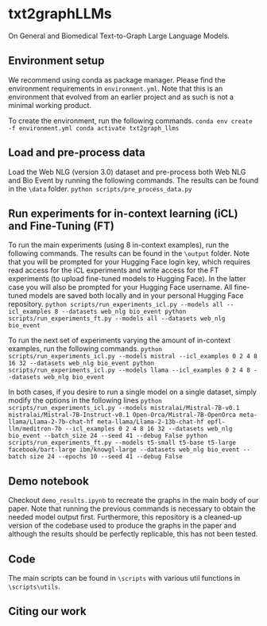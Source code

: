 # txt2graphLLMs
On General and Biomedical Text-to-Graph Large Language Models.


## Environment setup
We recommend using conda as package manager. Please find the environment requirements in `environment.yml`. Note that this is an environment that evolved from an earlier project and as such is not a minimal working product. 

To create the environment, run the following commands. 
`
conda env create -f environment.yml
conda activate txt2graph_llms
`


## Load and pre-process data
Load the Web NLG (version 3.0) dataset and pre-process both Web NLG and Bio Event by running the following commands. The results can be found in the `\data` folder. 
`
python scripts/pre_process_data.py
`


## Run experiments for in-context learning (iCL) and Fine-Tuning (FT)
To run the main experiments (using 8 in-context examples), run the following commands. The results can be found in the `\output` folder. Note that you will be prompted for your Hugging Face login key, which requires read access for the iCL experiments and write access for the FT experiments (to upload fine-tuned models to Hugging Face). In the latter case you will also be prompted for your Hugging Face username. All fine-tuned models are saved both locally and in your personal Hugging Face repository. 
`
python scripts/run_experiments_icl.py --models all --icl_examples 8 --datasets web_nlg bio_event
python scripts/run_experiments_ft.py --models all --datasets web_nlg bio_event
`

To run the next set of experiments varying the amount of in-context examples, run the following commands.
`
python scripts/run_experiments_icl.py --models mistral --icl_examples 0 2 4 8 16 32 --datasets web_nlg bio_event
python scripts/run_experiments_icl.py --models llama --icl_examples 0 2 4 8 --datasets web_nlg bio_event
`

In both cases, if you desire to run a single model on a single dataset, simply modify the options in the following lines
`
python scripts/run_experiments_icl.py --models mistralai/Mistral-7B-v0.1 mistralai/Mistral-7B-Instruct-v0.1 Open-Orca/Mistral-7B-OpenOrca meta-llama/Llama-2-7b-chat-hf meta-llama/Llama-2-13b-chat-hf epfl-llm/meditron-7b --icl_examples 0 2 4 8 16 32 --datasets web_nlg bio_event --batch_size 24 --seed 41 --debug False
python scripts/run_experiments_ft.py --models t5-small t5-base t5-large facebook/bart-large ibm/knowgl-large --datasets web_nlg bio_event --batch size 24 --epochs 10 --seed 41 --debug False
`


## Demo notebook 
Checkout `demo_results.ipynb` to recreate the graphs in the main body of our paper. Note that running the previous commands is necessary to obtain the needed model output first. Furthermore, this repository is a cleaned-up version of the codebase used to produce the graphs in the paper and although the results should be perfectly replicable, this has not been tested. 


## Code
The main scripts can be found in `\scripts` with various util functions in `\scripts\utils`.


## Citing our work


